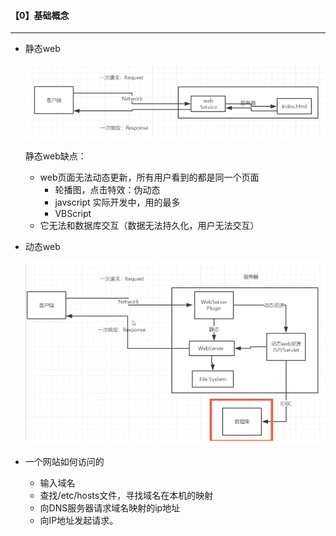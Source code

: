 #### 【0】基础概念

----------

* 静态web

  <img src="【0】基础概念.assets/截屏2021-04-09 下午2.12.51.png" alt="静态web结构" style="zoom:87%;" />

  静态web缺点：

  - web页面无法动态更新，所有用户看到的都是同一个页面
    - 轮播图，点击特效：伪动态
    - javscript 实际开发中，用的最多
    - VBScript
  - 它无法和数据库交互（数据无法持久化，用户无法交互）

  

- 动态web

  <img src="【0】基础概念.assets/截屏2021-04-09 下午2.22.38.png" alt="动态web" style="zoom:87%;" />

- 一个网站如何访问的

  - 输入域名
  - 查找/etc/hosts文件，寻找域名在本机的映射
  - 向DNS服务器请求域名映射的ip地址
  - 向IP地址发起请求。

